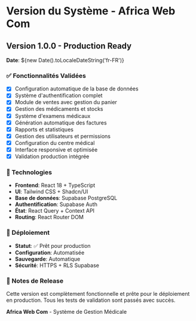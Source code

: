 
# Version du Système - Africa Web Com

## Version 1.0.0 - Production Ready
**Date**: ${new Date().toLocaleDateString('fr-FR')}

### ✅ Fonctionnalités Validées
- [x] Configuration automatique de la base de données
- [x] Système d'authentification complet
- [x] Module de ventes avec gestion du panier
- [x] Gestion des médicaments et stocks
- [x] Système d'examens médicaux
- [x] Génération automatique des factures
- [x] Rapports et statistiques
- [x] Gestion des utilisateurs et permissions
- [x] Configuration du centre médical
- [x] Interface responsive et optimisée
- [x] Validation production intégrée

### 🔧 Technologies
- **Frontend**: React 18 + TypeScript
- **UI**: Tailwind CSS + Shadcn/UI
- **Base de données**: Supabase PostgreSQL
- **Authentification**: Supabase Auth
- **État**: React Query + Context API
- **Routing**: React Router DOM

### 🚀 Déploiement
- **Statut**: ✅ Prêt pour production
- **Configuration**: Automatisée
- **Sauvegarde**: Automatique
- **Sécurité**: HTTPS + RLS Supabase

### 📝 Notes de Release
Cette version est complètement fonctionnelle et prête pour le déploiement en production. Tous les tests de validation sont passés avec succès.

**Africa Web Com** - Système de Gestion Médicale
